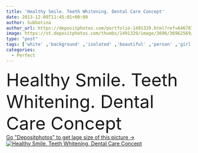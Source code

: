 ```yaml
---
title: 'Healthy Smile. Teeth Whitening. Dental Care Concept'
date: 2013-12-09T11:45:01+00:00
author: Subbotina
author_url: https://depositphotos.com/portfolio-1491329.html?ref=64678756
image: https://st.depositphotos.com/thumbs/1491329/image/3696/36962569/api_thumb_450.jpg?forcejpeg=true
type: "post"
tags: ['white' ,'background' ,'isolated' ,'beautiful' ,'person' ,'girl' ,'female' ,'young' ,'smiling' ,'beauty' ,'happiness' ,'fresh' ,'smile' ,'up' ,'close' ,'health' ,'healthy' ,'teenager' ,'mouth' ,'protection' ,'face' ,'care' ,'skin' ,'concept' ,'teeth' ,'dentist' ,'clear' ,'woman' ,'fingers' ,'skincare' ,'clean' ,'hygiene' ,'treatment' ,'dental' ,'dentistry' ,'stomatology' ,'lady' ,'perfect' ,'lips' ,'treat' ,'laugh' ,'cheek' ,'denture' ,'ladies' ,'alignment' ,'whitening' ,'dentition' ,'whiten' ,'bleach' ,'braces' ]
categories: 
  - Perfect
---
```

<div aling="center">
            <font size="60"> Healthy Smile. Teeth Whitening. Dental Care Concept</font>   
</div>
<div>
    <a href='https://st.depositphotos.com/thumbs/1491329/image/3696/36962569/api_thumb_450.jpg?forcejpeg=true?ref=64678756' target=_blank > Go "Depositphotos" to get lage size of this picture ->
        <img href='https://st.depositphotos.com/thumbs/1491329/image/3696/36962569/api_thumb_450.jpg?forcejpeg=true?ref=64678756' src='https://st.depositphotos.com/1491329/3696/i/950/depositphotos_36962569-stock-photo-healthy-smile-teeth-whitening-dental.jpg?forcejpeg=true' alt='Healthy Smile. Teeth Whitening. Dental Care Concept' >
    </a>
</div>
